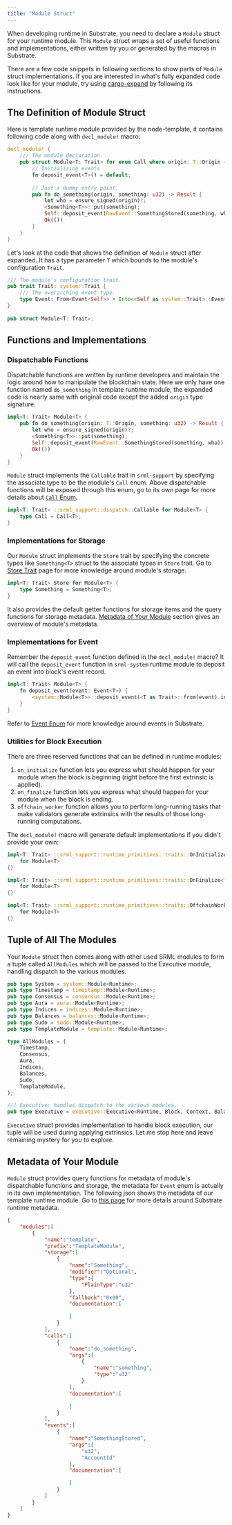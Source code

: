 ```yaml
---
title: "Module Struct"
---
```


When developing runtime in Substrate, you need to declare a `Module` struct for your runtime module. This `Module` struct wraps a set of useful functions and implementations, either written by you or generated by the macros in Substrate. 

There are a few code snippets in following sections to show parts of `Module` struct implementations. If you are interested in what's fully expanded code look like for your module, try using [cargo-expand](https://github.com/dtolnay/cargo-expand) by following its instructions.

## The Definition of Module Struct

Here is template runtime module provided by the node-template, it contains following code along with `decl_module!` macro:

```rust
decl_module! {
    /// The module declaration.
    pub struct Module<T: Trait> for enum Call where origin: T::Origin {
        // Initializing events
        fn deposit_event<T>() = default;
        
        // Just a dummy entry point.
        pub fn do_something(origin, something: u32) -> Result {
            let who = ensure_signed(origin)?; 
            <Something<T>>::put(something);
            Self::deposit_event(RawEvent::SomethingStored(something, who));
            Ok(())
        }
    }
}
```

Let's look at the code that shows the definition of `Module` struct after expanded. It has a type parameter `T` which bounds to the module's configuration `Trait`.

```rust
/// The module's configuration trait.
pub trait Trait: system::Trait {
    /// The overarching event type.
    type Event: From<Event<Self>> + Into<<Self as system::Trait>::Event>;
}
    
pub struct Module<T: Trait>;
```

## Functions and Implementations

### Dispatchable Functions

Dispatchable functions are written by runtime developers and maintain the logic around how to manipulate the blockchain state. Here we only have one function named `do_something` in template runtime module, the expanded code is nearly same with original code except the added `origin` type signature.

```rust
impl<T: Trait> Module<T> {
    pub fn do_something(origin: T::Origin, something: u32) -> Result {
        let who = ensure_signed(origin)?;
        <Something<T>>::put(something);
        Self::deposit_event(RawEvent::SomethingStored(something, who));
        Ok(())
    }
}
```

`Module` struct implements the `Callable` trait in `srml-support` by specifying the associate type to be the module's `Call` enum. Above dispatchable functions will be exposed through this enum, go to its own page for more details about [`Call` Enum](runtime/types/call-enum.md).

```rust
impl<T: Trait> ::srml_support::dispatch::Callable for Module<T> {
    type Call = Call<T>;
}
```

### Implementations for Storage

Our `Module` struct implements the `Store` trait by specifying the concrete types like `Something<T>` struct to the associate types in `Store` trait. Go to [Store Trait](TODO) page for more knowledge around module's storage.

```rust
impl<T: Trait> Store for Module<T> {
    type Something = Something<T>;
}
```

It also provides the default getter functions for storage items and the query functions for storage metadata. [Metadata of Your Module](#metadata-of-your-module) section gives an overview of module's metadata.

### Implementations for Event

Remember the `deposit_event` function defined in the `decl_module!` macro? It will call the `deposit_event` function in `srml-system` runtime module to deposit an event into block's event record.

```rust
impl<T: Trait> Module<T> {
    fn deposit_event(event: Event<T>) {
        <system::Module<T>>::deposit_event(<T as Trait>::from(event).into());
    }
}
```

Refer to [Event Enum](runtime/types/event-enum.md) for more knowledge around events in Substrate.

### Utilities for Block Execution

There are three reserved functions that can be defined in runtime modules:

1. `on_initialize` function lets you express what should happen for your module when the block is beginning (right before the first extrinsic is applied).
2. `on_finalize` function lets you express what should happen for your module when the block is ending.
3. `offchain_worker` function allows you to perform long-running tasks that make validators generate extrinsics with the results of those long-running computations.

The `decl_module!` macro will generate default implementations if you didn't provide your own:

```rust
impl<T: Trait> ::srml_support::runtime_primitives::traits::OnInitialize<T::BlockNumber>
    for Module<T>
{}

impl<T: Trait> ::srml_support::runtime_primitives::traits::OnFinalize<T::BlockNumber>
    for Module<T>
{}

impl<T: Trait> ::srml_support::runtime_primitives::traits::OffchainWorker<T::BlockNumber>
    for Module<T>
{}
```

## Tuple of All The Modules

Your `Module` struct then comes along with other used SRML modules to form a tuple called `AllModules` which will be passed to the Executive module, handling dispatch to the various modules.

```rust
pub type System = system::Module<Runtime>;
pub type Timestamp = timestamp::Module<Runtime>;
pub type Consensus = consensus::Module<Runtime>;
pub type Aura = aura::Module<Runtime>;
pub type Indices = indices::Module<Runtime>;
pub type Balances = balances::Module<Runtime>;
pub type Sudo = sudo::Module<Runtime>;
pub type TemplateModule = template::Module<Runtime>;

type AllModules = (
    Timestamp,
    Consensus,
    Aura,
    Indices,
    Balances,
    Sudo,
    TemplateModule,
);

/// Executive: handles dispatch to the various modules.
pub type Executive = executive::Executive<Runtime, Block, Context, Balances, AllModules>;
```

`Executive` struct provides implementation to handle block execution, our tuple will be used during applying extrinsics. Let me stop here and leave remaining mystery for you to explore.

## Metadata of Your Module

`Module` struct provides query functions for metadata of module's dispatchable functions and storage, the metadata for `Event` enum is actually in its own implementation. The following json shows the metadata of our template runtime module. Go to [this page](TODO) for more details around Substrate runtime metadata.

```json
{
    "modules":[
        {
            "name":"template",
            "prefix":"TemplateModule",
            "storage":[
                {
                    "name":"Something",
                    "modifier":"Optional",
                    "type":{
                        "PlainType":"u32"
                    },
                    "fallback":"0x00",
                    "documentation":[

                    ]
                }
            ],
            "calls":[
                {
                    "name":"do_something",
                    "args":[
                        {
                            "name":"something",
                            "type":"u32"
                        }
                    ],
                    "documentation":[

                    ]
                }
            ],
            "events":[
                {
                    "name":"SomethingStored",
                    "args":[
                        "u32",
                        "AccountId"
                    ],
                    "documentation":[

                    ]
                }
            ]
        }
    ]
}
```
